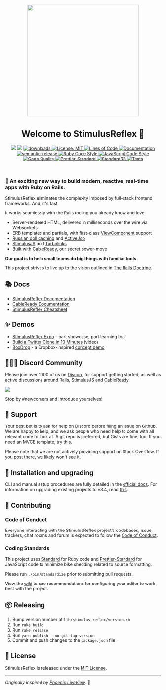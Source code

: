 <p align="center">
  <img src="https://gitcdn.link/repo/hopsoft/stimulus_reflex/master/assets/stimulus-reflex-logo-with-copy.svg" width="360" />
  <h1 align="center">Welcome to StimulusReflex 👋</h1>
  <p align="center">
    <img src="https://img.shields.io/gem/v/stimulus_reflex.svg?color=red" />
    <img src="https://img.shields.io/npm/v/stimulus_reflex.svg?color=blue" />
    <a href="https://www.npmjs.com/package/stimulus_reflex">
      <img alt="downloads" src="https://img.shields.io/npm/dm/stimulus_reflex.svg?color=blue" target="_blank" />
    </a>
    <a href="https://github.com/hopsoft/stimulus_reflex/blob/master/LICENSE">
      <img alt="License: MIT" src="https://img.shields.io/badge/license-MIT-brightgreen.svg" target="_blank" />
    </a>
    <a href="http://blog.codinghorror.com/the-best-code-is-no-code-at-all/" target="_blank">
      <img alt="Lines of Code" src="https://img.shields.io/badge/lines_of_code-1726-brightgreen.svg?style=flat" />
    </a>
    <a href="https://docs.stimulusreflex.com/" target="_blank">
      <img alt="Documentation" src="https://img.shields.io/badge/documentation-yes-brightgreen.svg" />
    </a>
    <br />
    <a href="#badge">
      <img alt="semantic-release" src="https://img.shields.io/badge/%20%20%F0%9F%93%A6%F0%9F%9A%80-semantic--release-e10079.svg">
    </a>
    <a href="https://github.com/testdouble/standard" target="_blank">
      <img alt="Ruby Code Style" src="https://img.shields.io/badge/Ruby_Code_Style-standard-brightgreen.svg" />
    </a>
    <a href="https://github.com/sheerun/prettier-standard" target="_blank">
      <img alt="JavaScript Code Style" src="https://img.shields.io/badge/JavaScript_Code_Style-prettier_standard-ff69b4.svg" />
    </a>
    <br />
    <a href="https://www.codacy.com/manual/hopsoft/stimulus_reflex/dashboard?utm_source=github.com&amp;utm_medium=referral&amp;utm_content=hopsoft/stimulus_reflex&amp;utm_campaign=Badge_Grade" target="_blank">
      <img alt="Code Quality" src="https://app.codacy.com/project/badge/Grade/d1d72a7060f5467b8696884351cf477f"/>
    </a>
    <a target="_blank" rel="noopener noreferrer" href="https://github.com/hopsoft/stimulus_reflex/workflows/Prettier-Standard/badge.svg">
      <img src="https://github.com/hopsoft/stimulus_reflex/workflows/Prettier-Standard/badge.svg" alt="Prettier-Standard" style="max-width:100%;">
    </a>
    <a target="_blank" rel="noopener noreferrer" href="https://github.com/hopsoft/stimulus_reflex/workflows/StandardRB/badge.svg">
      <img src="https://github.com/hopsoft/stimulus_reflex/workflows/StandardRB/badge.svg" alt="StandardRB" style="max-width:100%;">
    </a>
    <a target="_blank" rel="noopener noreferrer" href="https://github.com/hopsoft/stimulus_reflex/workflows/Tests/badge.svg">
      <img src="https://github.com/hopsoft/stimulus_reflex/workflows/Tests/badge.svg" alt="Tests">
    </a>
  </p>
</p>
<br />


### 🎉 **An exciting new way to build modern, reactive, real-time apps with Ruby on Rails.**

StimulusReflex eliminates the complexity imposed by full-stack frontend frameworks.
And, it's fast.

It works seamlessly with the Rails tooling you already know and love.

- Server-rendered HTML, delivered in milliseconds over the wire via Websockets
- ERB templates and partials, with first-class [ViewComponent](https://github.com/github/view_component) support
- [Russian doll caching](https://edgeguides.rubyonrails.org/caching_with_rails.html#russian-doll-caching) and [ActiveJob](https://guides.rubyonrails.org/active_job_basics.html)
- [StimulusJS](https://stimulusjs.org/) and [Turbolinks](https://www.youtube.com/watch?v=SWEts0rlezA)
- Built with [CableReady](https://www.youtube.com/watch?v=dPzv2qsj5L8), our secret power-move

**Our goal is to help small teams do big things with familiar tools.**

This project strives to live up to the vision outlined in [The Rails Doctrine](https://rubyonrails.org/doctrine/).

## 📚 Docs

- [StimulusReflex Documentation](https://docs.stimulusreflex.com)
- [CableReady Documentation](https://cableready.stimulusreflex.com)
- [StimulusReflex Cheatsheet](https://devhints.io/stimulus-reflex)

## ✨ Demos

- [StimulusReflex Expo](http://expo.stimulusreflex.com) - part showcase, part learning tool
- [Build a Twitter Clone in 10 Minutes](https://youtu.be/F5hA79vKE_E) (video)
- [BoxDrop](https://dropbox-clone-rails.herokuapp.com/) - a Dropbox-inspired [concept demo](https://github.com/marcoroth/boxdrop/)

## 👩‍👩‍👧 Discord Community

Please join over 1000 of us on [Discord](https://discord.gg/XveN625) for support getting started, as well as active discussions around Rails, StimulusJS and CableReady.

![](https://img.shields.io/discord/629472241427415060)

Stop by #newcomers and introduce yourselves!

## 💙 Support

Your best bet is to ask for help on Discord before filing an issue on Github. We are happy to help, and we ask people who need help to come with all relevant code to look at. A git repo is preferred, but Gists are fine, too. If you need an MVCE template, try [this](https://github.com/leastbad/stimulus_reflex_harness).

Please note that we are not actively providing support on Stack Overflow. If you post there, we likely won't see it.

## 🚀 Installation and upgrading

CLI and manual setup procedures are fully detailed in the [official docs](https://docs.stimulusreflex.com/setup). For information on upgrading existing projects to v3.4, read [this](https://docs.stimulusreflex.com/setup#upgrading-to-v-3-4-0).

## 🙏 Contributing

### Code of Conduct

Everyone interacting with the StimulusReflex project’s codebases, issue trackers, chat rooms and forum is expected to follow the [Code of Conduct](CODE_OF_CONDUCT.md).

### Coding Standards

This project uses [Standard](https://github.com/testdouble/standard) for Ruby code
and [Prettier-Standard](https://github.com/sheerun/prettier-standard) for JavaScript code to minimize bike shedding related to source formatting.

Please run `./bin/standardize` prior to submitting pull requests.

View the [wiki](https://github.com/hopsoft/stimulus_reflex/wiki/Editor-Configuration) to see recommendations for configuring your editor to work best with the project.

## 📦 Releasing

1. Bump version number at `lib/stimulus_reflex/version.rb`
1. Run `rake build`
1. Run `rake release`
1. Run `yarn publish --no-git-tag-version`
1. Commit and push changes to the `package.json` file

## 📝 License

StimulusReflex is released under the [MIT License](LICENSE.txt).

---

_Originally inspired by [Phoenix LiveView](https://youtu.be/Z2DU0qLfPIY?t=670)._ 🙌

